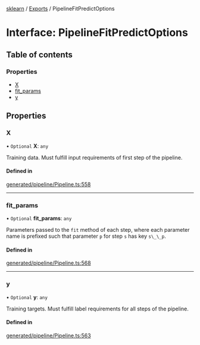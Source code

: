 [sklearn](../readme.md) / [Exports](../modules.md) / PipelineFitPredictOptions

# Interface: PipelineFitPredictOptions

## Table of contents

### Properties

- [X](PipelineFitPredictOptions.md#x)
- [fit\_params](PipelineFitPredictOptions.md#fit_params)
- [y](PipelineFitPredictOptions.md#y)

## Properties

### X

• `Optional` **X**: `any`

Training data. Must fulfill input requirements of first step of the pipeline.

#### Defined in

[generated/pipeline/Pipeline.ts:558](https://github.com/transitive-bullshit/scikit-learn-ts/blob/367336a/packages/sklearn/src/generated/pipeline/Pipeline.ts#L558)

___

### fit\_params

• `Optional` **fit\_params**: `any`

Parameters passed to the `fit` method of each step, where each parameter name is prefixed such that parameter `p` for step `s` has key `s\_\_p`.

#### Defined in

[generated/pipeline/Pipeline.ts:568](https://github.com/transitive-bullshit/scikit-learn-ts/blob/367336a/packages/sklearn/src/generated/pipeline/Pipeline.ts#L568)

___

### y

• `Optional` **y**: `any`

Training targets. Must fulfill label requirements for all steps of the pipeline.

#### Defined in

[generated/pipeline/Pipeline.ts:563](https://github.com/transitive-bullshit/scikit-learn-ts/blob/367336a/packages/sklearn/src/generated/pipeline/Pipeline.ts#L563)
